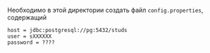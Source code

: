 Необходимо в этой директории создать файл `config.properties`, содержащий
```
host = jdbc:postgresql://pg:5432/studs
user = sXXXXXX
password = ????
```
